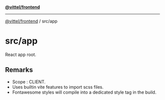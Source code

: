 [**@vittel/frontend**](../README.md)

***

[@vittel/frontend](../README.md) / src/app

# src/app

React app root.

## Remarks

- Scope : CLIENT.
- Uses builtin vite features to import scss files.
- Fontawesome styles will compile into a dedicated style tag in the build.
